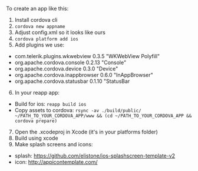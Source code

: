To create an app like this:

1. Install cordova cli
2. `cordova new appname`
3. Adjust config.xml so it looks like ours
4. `cordova platform add ios`
5. Add plugins we use:
  - com.telerik.plugins.wkwebview 0.3.5 "WKWebView Polyfill"
  - org.apache.cordova.console 0.2.13 "Console"
  - org.apache.cordova.device 0.3.0 "Device"
  - org.apache.cordova.inappbrowser 0.6.0 "InAppBrowser"
  - org.apache.cordova.statusbar 0.1.10 "StatusBar
6. In your reapp app:
  - Build for ios: `reapp build ios`
  - Copy assets to cordova: `rsync -av ./build/public/ ~/PATH_TO_YOUR_CORDOVA_APP/www && (cd ~/PATH_TO_YOUR_CORDOVA_APP && cordova prepare)`
7. Open the .xcodeproj in Xcode (it's in your platforms folder)
8. Build using xcode
9. Make splash screens and icons:
  - splash: https://github.com/elistone/ios-splashscreen-template-v2
  - icon: http://appicontemplate.com/